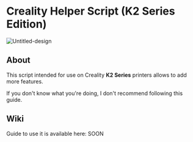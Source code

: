 # Creality Helper Script (K2 Series Edition)

![Untitled-design](https://github.com/user-attachments/assets/52542778-215c-4c81-afee-b49c9a2a0671)

## About

This script intended for use on Creality **K2 Series** printers allows to add more features.

If you don't know what you're doing, I don't recommend following this guide.

## Wiki

Guide to use it is available here: SOON

<br />
